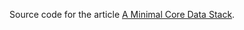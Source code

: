 Source code for the article <a href="https://jano.dev/apple/coredata/2024/12/26/Core-Data-Stack.html">A Minimal Core Data Stack</a>.